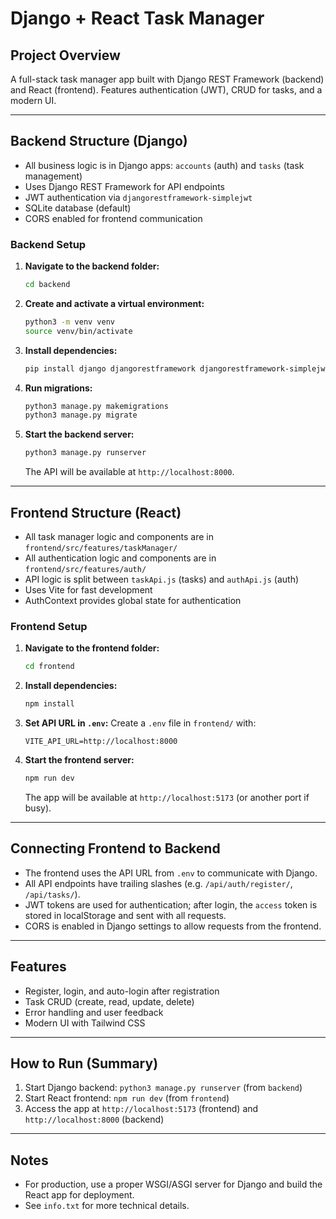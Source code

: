 # Django + React Task Manager

## Project Overview
A full-stack task manager app built with Django REST Framework (backend) and React (frontend). Features authentication (JWT), CRUD for tasks, and a modern UI.

---

## Backend Structure (Django)
- All business logic is in Django apps: `accounts` (auth) and `tasks` (task management)
- Uses Django REST Framework for API endpoints
- JWT authentication via `djangorestframework-simplejwt`
- SQLite database (default)
- CORS enabled for frontend communication

### Backend Setup
1. **Navigate to the backend folder:**
   ```zsh
   cd backend
   ```
2. **Create and activate a virtual environment:**
   ```zsh
   python3 -m venv venv
   source venv/bin/activate
   ```
3. **Install dependencies:**
   ```zsh
   pip install django djangorestframework djangorestframework-simplejwt django-cors-headers
   ```
4. **Run migrations:**
   ```zsh
   python3 manage.py makemigrations
   python3 manage.py migrate
   ```
5. **Start the backend server:**
   ```zsh
   python3 manage.py runserver
   ```
   The API will be available at `http://localhost:8000`.

---

## Frontend Structure (React)
- All task manager logic and components are in `frontend/src/features/taskManager/`
- All authentication logic and components are in `frontend/src/features/auth/`
- API logic is split between `taskApi.js` (tasks) and `authApi.js` (auth)
- Uses Vite for fast development
- AuthContext provides global state for authentication

### Frontend Setup
1. **Navigate to the frontend folder:**
   ```zsh
   cd frontend
   ```
2. **Install dependencies:**
   ```zsh
   npm install
   ```
3. **Set API URL in `.env`:**
   Create a `.env` file in `frontend/` with:
   ```
   VITE_API_URL=http://localhost:8000
   ```
4. **Start the frontend server:**
   ```zsh
   npm run dev
   ```
   The app will be available at `http://localhost:5173` (or another port if busy).

---

## Connecting Frontend to Backend
- The frontend uses the API URL from `.env` to communicate with Django.
- All API endpoints have trailing slashes (e.g. `/api/auth/register/`, `/api/tasks/`).
- JWT tokens are used for authentication; after login, the `access` token is stored in localStorage and sent with all requests.
- CORS is enabled in Django settings to allow requests from the frontend.

---

## Features
- Register, login, and auto-login after registration
- Task CRUD (create, read, update, delete)
- Error handling and user feedback
- Modern UI with Tailwind CSS

---

## How to Run (Summary)
1. Start Django backend: `python3 manage.py runserver` (from `backend`)
2. Start React frontend: `npm run dev` (from `frontend`)
3. Access the app at `http://localhost:5173` (frontend) and `http://localhost:8000` (backend)

---

## Notes
- For production, use a proper WSGI/ASGI server for Django and build the React app for deployment.
- See `info.txt` for more technical details.
